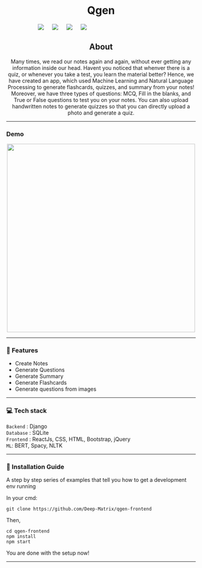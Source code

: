 <h1 align = 'center'> Qgen </h1>

&emsp;&emsp;&emsp;&emsp;&emsp;&emsp;[![](https://img.shields.io/badge/Made_with-Django-blue?style=for-the-badge&logo=Django)](https://www.djangoproject.com/) 
&emsp;
[![](https://img.shields.io/badge/Made_with-sqlite3-blue?style=for-the-badge&logo=SQLite)](https://docs.python.org/2/library/sqlite3.html)
&emsp;
[![](https://img.shields.io/badge/IDE-Visual_Studio_Code-blue?style=for-the-badge&logo=visual-studio-code)](https://code.visualstudio.com/ "Visual Studio Code")
&emsp;
[![](https://img.shields.io/badge/Made_with-ReactJS-blue?style=for-the-badge&logo=ReactJs)](https://docs.python.org/2/library/sqlite3.html)
&emsp;

<h2 align='center'> About </h2>
<p align='center'>
Many times, we read our notes again and again, without ever getting any information inside our head. Havent you noticed that whenver there is a quiz, or whenever you take a test, you learn the material better? Hence, we have created an app, which used Machine Learning and Natural Language Processing to generate flashcards, quizzes, and summary from your notes! Moreover, we have three types of questions: MCQ, Fill in the blanks, and True or False questions to test you on your notes.
You can also upload handwritten notes to generate quizzes so that you can directly upload a photo and generate a quiz.
</p>

-----------------------------------

### Demo

<p align="center">
<img src ="./assets/website.gif" width = 500px>
</p>

-----------------------------------

### 🚀 Features

<p align="left">
   <ul>
      <li>Create Notes</li>
      <li>Generate Questions</li>
      <li>Generate Summary</li>
      <li>Generate Flashcards</li>
      <li>Generate questions from images</li>
   </ul>
</p>


-----------------------------------
###             💻 Tech stack
`Backend` : Django <br>
`Database` : SQLite <br>
`Frontend` : ReactJs, CSS, HTML, Bootstrap, jQuery  <br>
`ML`: BERT, Spacy, NLTK

-----------------------------------

### :guide_dog: Installation Guide

A step by step series of examples that tell you how to get a development env running

In your cmd:

```
git clone https://github.com/Deep-Matrix/qgen-frontend
```

Then,

```
cd qgen-frontend
npm install
npm start
```

You are done with the setup now!

------------------------------------------

